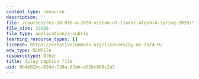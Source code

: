 ```yaml
---
content_type: resource
description: ''
file: /courses/res-18-010-a-2020-vision-of-linear-algebra-spring-2020/964e82bc024d528a83aba52bc609c2a5_JFIaRtKNP2E.vtt
file_size: 33585
file_type: application/x-subrip
learning_resource_types: []
license: https://creativecommons.org/licenses/by-nc-sa/4.0/
ocw_type: OCWFile
resourcetype: Other
title: 3play caption file
uid: 964e82bc-024d-528a-83ab-a52bc609c2a5
---
```


